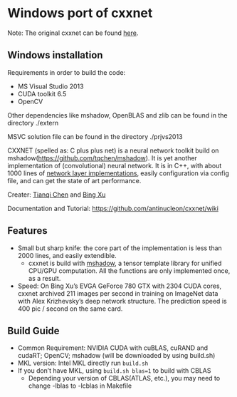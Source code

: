Windows port of cxxnet
======================

Note: The original cxxnet can be found [here](https://github.com/antinucleon/cxxnet).

## Windows installation

Requirements in order to build the code:
* MS Visual Studio 2013
* CUDA toolkit 6.5
* OpenCV

Other dependencies like mshadow, OpenBLAS and zlib can be found in the directory ./extern

MSVC solution file can be found in the directory ./prjvs2013


CXXNET (spelled as: C plus plus net) is a neural network toolkit build on mshadow(https://github.com/tqchen/mshadow). It is yet another implementation of (convolutional) neural network. It is in C++, with about 1000 lines of [network layer implementations](https://github.com/antinucleon/cxxnet/blob/master/cxxnet/core/cxxnet_layer-inl.hpp), easily configuration via config file, and can get the state of art performance.


Creater: [Tianqi Chen](http://homes.cs.washington.edu/~tqchen/) and [Bing Xu](http://ca.linkedin.com/in/binghsu)

Documentation and Tutorial: https://github.com/antinucleon/cxxnet/wiki

## Features
* Small but sharp knife: the core part of the implementation is less than 2000 lines, and easily extendible.
  - cxxnet is build with [mshadow](https://github.com/tqchen/mshadow), a tensor template library for unified CPU/GPU computation. All the functions are only implemented once, as a result.
* Speed:  On Bing Xu’s EVGA GeForce 780 GTX with 2304 CUDA cores, cxxnet archived 211 images per second in training on ImageNet data with Alex Krizhevsky’s deep network structure. The prediction speed is 400 pic / second on the same card.

## Build Guide
* Common Requirement:  NVIDIA CUDA with cuBLAS, cuRAND and cudaRT; OpenCV; mshadow (will be downloaded by using build.sh)
* MKL version: Intel MKL directly run `build.sh`
* If you don’t have MKL, using `build.sh blas=1` to build with CBLAS
    - Depending your version of CBLAS(ATLAS, etc.), you may need to change -lblas to -lcblas in Makefile 
